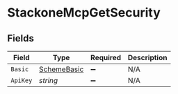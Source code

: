 # StackoneMcpGetSecurity


## Fields

| Field                                                 | Type                                                  | Required                                              | Description                                           |
| ----------------------------------------------------- | ----------------------------------------------------- | ----------------------------------------------------- | ----------------------------------------------------- |
| `Basic`                                               | [SchemeBasic](../../Models/Components/SchemeBasic.md) | :heavy_minus_sign:                                    | N/A                                                   |
| `ApiKey`                                              | *string*                                              | :heavy_minus_sign:                                    | N/A                                                   |